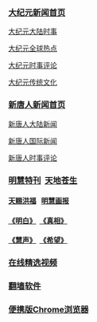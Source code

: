 <h3><a target="_blank" href="https://github.com/tui590285/djy/blob/master/gb/nf1351518.md#1">大纪元新闻首页</a></h3>
<p><a target="_blank" href="https://github.com/tui590285/djy/blob/master/gb/nsc413.md#1">大纪元大陆时事</a></p>
<p><a target="_blank" href="https://github.com/tui590285/djy/blob/master/gb/n24hr.md#1">大纪元全球热点</a></p>
<p><a target="_blank" href="https://github.com/tui590285/djy/blob/master/gb/news392.md#1">大纪元时事评论</a></p>
<p><a target="_blank" href="https://github.com/tui590285/djy/blob/master/gb/news2007.md#1">大纪元传统文化</a></p>

<h3><a target="_blank" href="https://github.com/tui590285/ntdtv/blob/master/gb/prog204.md#1">新唐人新闻首页</a></h3>
<p><a target="_blank" href="https://github.com/tui590285/ntdtv/blob/master/gb/prog204_1.md#1">新唐人大陆新闻</a></p>
<p><a target="_blank" href="https://github.com/tui590285/ntdtv/blob/master/gb/prog202_1.md#1">新唐人国际新闻</a></p>
<p><a target="_blank" href="https://github.com/tui590285/ntdtv/blob/master/gb/prog207_1.md#1">新唐人时事评论</a></p>

<h3><p><a target="_blank" href="https://github.com/gfw-breaker/mh-qikan/blob/master/pages/special.md">明慧特刊</a>
&nbsp;<a target="_blank" href="https://github.com/gfw-breaker/mh-qikan/blob/master/indexes/cangsheng.md">天地苍生</a></p></h3>
<h4><p><a target="_blank" href="https://github.com/gfw-breaker/mh-qikan/blob/master/indexes/hongfu.md">天赐洪福</a>
&nbsp;&nbsp;<a target="_blank" href="https://github.com/gfw-breaker/mh-qikan/blob/master/indexes/huabao.md">明慧画报</a></p></h4>
<h4><p><a target="_blank" href="https://github.com/gfw-breaker/mh-qikan/blob/master/indexes/mingbai.md">《明白》</a>
&nbsp;<a target="_blank" href="https://github.com/gfw-breaker/mh-qikan/blob/master/indexes/zhenxiang.md">《真相》</a></p></h4>
<h4><p><a target="_blank" href="https://github.com/gfw-breaker/mh-qikan/blob/master/indexes/huisheng.md">《慧声》</a>
&nbsp;<a target="_blank" href="https://github.com/gfw-breaker/mh-qikan/blob/master/indexes/xiwang.md">《希望》</a></p></h4>

<h3><a target="_blank" href="https://github.com/tui590285/www/blob/master/README.md#%E7%9C%9F%E7%9B%B8%E8%A7%86%E9%A2%91">在线精选视频</a></h3>

<h3><a target="_blank" href="https://github.com/chengyuan98/software/blob/master/README.md">翻墙软件</a></h3>

<h3><a target="_blank" href="https://portableapps.com/apps/internet/google_chrome_portable">便携版Chrome浏览器</a></h3>

